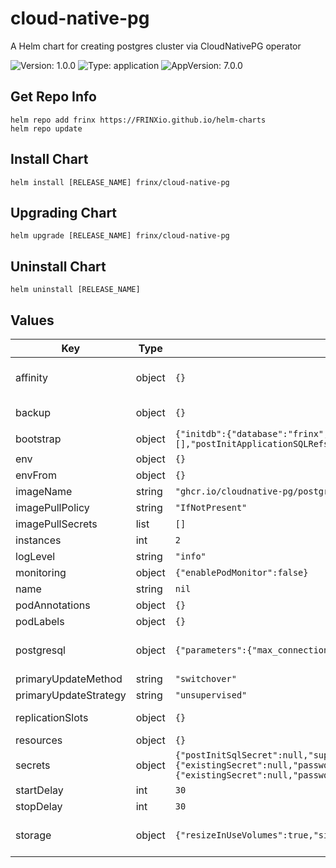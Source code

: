 # cloud-native-pg

A Helm chart for creating postgres cluster via CloudNativePG operator

![Version: 1.0.0](https://img.shields.io/badge/Version-1.0.0-informational?style=flat-square) ![Type: application](https://img.shields.io/badge/Type-application-informational?style=flat-square) ![AppVersion: 7.0.0](https://img.shields.io/badge/AppVersion-7.0.0-informational?style=flat-square)

## Get Repo Info

```console
helm repo add frinx https://FRINXio.github.io/helm-charts
helm repo update
```

## Install Chart

```console
helm install [RELEASE_NAME] frinx/cloud-native-pg
```

## Upgrading Chart

```console
helm upgrade [RELEASE_NAME] frinx/cloud-native-pg
```

## Uninstall Chart

```console
helm uninstall [RELEASE_NAME]
```

## Values

| Key | Type | Default | Description |
|-----|------|---------|-------------|
| affinity | object | `{}` | [Affinity] Defines info about creating affinity rules for pods https://cloudnative-pg.io/documentation/1.18/api_reference/#AffinityConfiguration |
| backup | object | `{}` | [Backup] Cluster backup configuration https://cloudnative-pg.io/documentation/1.18/api_reference/#backupconfiguration |
| bootstrap | object | `{"initdb":{"database":"frinx","owner":"frinx","postInitApplicationSQL":[],"postInitApplicationSQLRefs":null,"postInitSQL":[],"postInitTemplateSQL":[]}}` | Bootstrap configuration of cluster |
| env | object | `{}` | Environmental variables configuration |
| envFrom | object | `{}` | Environmental variables passed from referenced objects |
| imageName | string | `"ghcr.io/cloudnative-pg/postgresql:12.18"` | Image repository with tag |
| imagePullPolicy | string | `"IfNotPresent"` | Image pull policy |
| imagePullSecrets | list | `[]` | [Image Pull Secrets](https://kubernetes.io/docs/tasks/configure-pod-container/pull-image-private-registry/) |
| instances | int | `2` | Number of instances |
| logLevel | string | `"info"` | Logging level configuration |
| monitoring | object | `{"enablePodMonitor":false}` | Podmonitor configuration |
| name | string | `nil` |  |
| podAnnotations | object | `{}` | Pod annotations |
| podLabels | object | `{}` | Pod labels |
| postgresql | object | `{"parameters":{"max_connections":"300"}}` | [PostgresConfiguration] Defines the PostgreSQL configuration https://cloudnative-pg.io/documentation/1.18/api_reference/#postgresconfiguration |
| primaryUpdateMethod | string | `"switchover"` | Primary update method configuration |
| primaryUpdateStrategy | string | `"unsupervised"` | Primary update strategy configuration |
| replicationSlots | object | `{}` | [ReplicationSlots] Defines encapsulation of the configuration of replication slots |
| resources | object | `{}` | [Container resources](https://kubernetes.io/docs/concepts/configuration/manage-compute-resources-container/) |
| secrets | object | `{"postInitSqlSecret":null,"superuserSecret":{"existingSecret":null,"password":"postgres","username":"postgres"},"userSecret":{"existingSecret":null,"password":"frinx","username":"frinx"}}` | Secrets configuration |
| startDelay | int | `30` | Start delay configuration |
| stopDelay | int | `30` | Stop delay configuration |
| storage | object | `{"resizeInUseVolumes":true,"size":"1Gi"}` | [StorageConfiguration] Defines PostgreSQL instances storage configuration https://cloudnative-pg.io/documentation/1.18/api_reference/#storageconfiguration |

